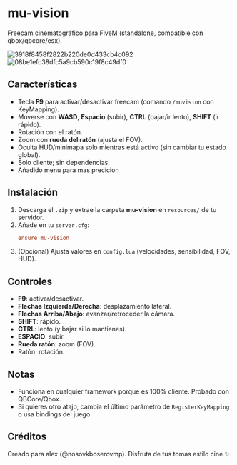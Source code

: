 # mu-vision
Freecam cinematográfico para FiveM (standalone, compatible con qbox/qbcore/esx).


![3918f8458f2822b220de0d433cb4c092](https://github.com/user-attachments/assets/0ed6a043-db07-4be9-b993-f1d471731a7d)
![08be1efc38dfc5a9cb590c19f8c49df0](https://github.com/user-attachments/assets/42f0a767-ee2a-4931-a63d-2167f3235ccb)



## Características
- Tecla **F9** para activar/desactivar freecam (comando `/muvision` con KeyMapping).
- Moverse con **WASD**, **Espacio** (subir), **CTRL** (bajar/ir lento), **SHIFT** (ir rápido).
- Rotación con el ratón.
- Zoom con **rueda del ratón** (ajusta el FOV).
- Oculta HUD/minimapa solo mientras está activo (sin cambiar tu estado global).
- Solo cliente; sin dependencias.
- Añadido menu para mas precicion 

## Instalación
1. Descarga el `.zip` y extrae la carpeta **mu-vision** en `resources/` de tu servidor.
2. Añade en tu `server.cfg`:
   ```cfg
   ensure mu-vision
   ```
3. (Opcional) Ajusta valores en `config.lua` (velocidades, sensibilidad, FOV, HUD).

## Controles
- **F9**: activar/desactivar.
- **Flechas Izquierda/Derecha**: desplazamiento lateral.
- **Flechas Arriba/Abajo**: avanzar/retroceder la cámara.
- **SHIFT**: rápido.
- **CTRL**: lento (y bajar si lo mantienes).
- **ESPACIO**: subir.
- **Rueda ratón**: zoom (FOV).
- Ratón: rotación.

## Notas
- Funciona en cualquier framework porque es 100% cliente. Probado con QBCore/Qbox.
- Si quieres otro atajo, cambia el último parámetro de `RegisterKeyMapping` o usa bindings del juego.

## Créditos
Creado para alex (@nosovkboserovmp). Disfruta de tus tomas estilo cine ✨
